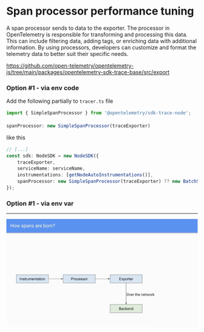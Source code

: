 # Span processor performance tuning

A span processor sends to data to the exporter.
The processor in OpenTelemetry is responsible for transforming and processing this data. This can include filtering data, adding tags, or enriching data with additional information. By using processors, developers can customize and format the telemetry data to better suit their specific needs.

https://github.com/open-telemetry/opentelemetry-js/tree/main/packages/opentelemetry-sdk-trace-base/src/export

### Option #1 - via env code
Add the following partially to `tracer.ts` file

```typescript
import { SimpleSpanProcessor } from '@opentelemetry/sdk-trace-node';

spanProcessor: new SimpleSpanProcessor(traceExporter)
```

like this

```typescript
// [...]
const sdk: NodeSDK = new NodeSDK({
    traceExporter,
    serviceName: serviceName,
    instrumentations: [getNodeAutoInstrumentations()],
    spanProcessor: new SimpleSpanProcessor(traceExporter) ?? new BatchSpanProcessor(traceExporter)
});
```

### Option #1 - via env var

---

![qr-code](./assets/processor.png)

